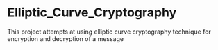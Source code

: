 # Elliptic_Curve_Cryptography
This project attempts at using elliptic curve cryptography technique for encryption and decryption of a message
